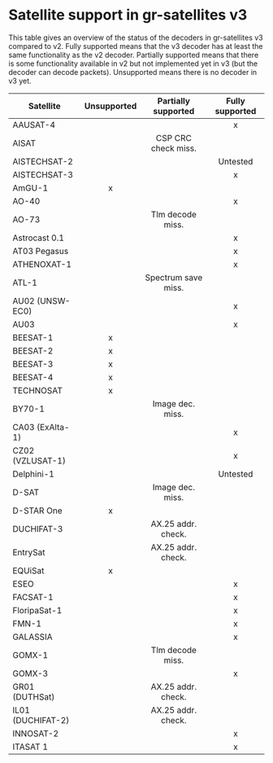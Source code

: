 # Satellite support in gr-satellites v3

This table gives an overview of the status of the decoders in gr-satellites v3
compared to v2. Fully supported means that the v3 decoder has at least the same
functionality as the v2 decoder. Partially supported means that there is some
functionality available in v2 but not implemented yet in v3 (but the decoder
can decode packets). Unsupported means there is no decoder in v3 yet.

| Satellite 	    | Unsupported | Partially supported | Fully supported |
| ----------------- |:-----------:|:-------------------:|:---------------:|
| AAUSAT-4          |             |                     | x               |
| AISAT		    |		  | CSP CRC check miss.	| 		  |
| AISTECHSAT-2      |             | 	    	  	| Untested  	  |
| AISTECHSAT-3	    |		  |			| x   	  	  |
| AmGU-1	    | x		  |			| 		  |
| AO-40		    | 		  |			| x		  |
| AO-73		    |		  | Tlm decode miss.	| 		  |
| Astrocast 0.1	    |		  | 	       		| x		  |
| AT03 Pegasus	    |		  |			| x		  |
| ATHENOXAT-1	    | 		  |			| x		  |
| ATL-1		    |		  | Spectrum save miss.	| 		  |
| AU02 (UNSW-EC0)   |		  | 	     	  	| x		  |
| AU03 		    |		  |			| x		  |
| BEESAT-1	    | x		  |			| 		  |
| BEESAT-2	    | x		  |			| 		  |
| BEESAT-3	    | x		  |			| 		  |
| BEESAT-4	    | x		  |			| 		  |
| TECHNOSAT	    | x		  |			| 		  |
| BY70-1	    | 		  | Image dec. miss.	|		  |
| CA03 (ExAlta-1)   |		  | 	       		| x		  |
| CZ02 (VZLUSAT-1)  |		  |			| x		  |
| Delphini-1	    |		  |			| Untested	  |
| D-SAT		    |		  | Image dec. miss.	| 		  |
| D-STAR One	    | x		  | 	       		|		  |
| DUCHIFAT-3	    | 		  | AX.25 addr. check.	| 		  |
| EntrySat	    |		  | AX.25 addr. check.	| 		  |
| EQUiSat	    | x		  | 	  		|		  |
| ESEO		    | 		  |			| x		  |
| FACSAT-1	    |		  |			| x		  |
| FloripaSat-1	    |		  |			| x		  |
| FMN-1		    |		  |			| x		  |
| GALASSIA	    |		  |			| x		  |
| GOMX-1	    |		  | Tlm decode miss.	| 		  |
| GOMX-3	    |		  | 	       		| x		  |
| GR01 (DUTHSat)    |		  | AX.25 addr. check.	|  		  |
| IL01 (DUCHIFAT-2) |		  | AX.25 addr. check.	|		  |
| INNOSAT-2	    |		  | 	  		| x		  |
| ITASAT 1	    |		  |			| x		  |

